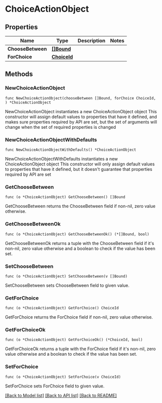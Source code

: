 # ChoiceActionObject

## Properties

Name | Type | Description | Notes
------------ | ------------- | ------------- | -------------
**ChooseBetween** | [**[]Bound**](Bound.md) |  | 
**ForChoice** | [**ChoiceId**](ChoiceId.md) |  | 

## Methods

### NewChoiceActionObject

`func NewChoiceActionObject(chooseBetween []Bound, forChoice ChoiceId, ) *ChoiceActionObject`

NewChoiceActionObject instantiates a new ChoiceActionObject object
This constructor will assign default values to properties that have it defined,
and makes sure properties required by API are set, but the set of arguments
will change when the set of required properties is changed

### NewChoiceActionObjectWithDefaults

`func NewChoiceActionObjectWithDefaults() *ChoiceActionObject`

NewChoiceActionObjectWithDefaults instantiates a new ChoiceActionObject object
This constructor will only assign default values to properties that have it defined,
but it doesn't guarantee that properties required by API are set

### GetChooseBetween

`func (o *ChoiceActionObject) GetChooseBetween() []Bound`

GetChooseBetween returns the ChooseBetween field if non-nil, zero value otherwise.

### GetChooseBetweenOk

`func (o *ChoiceActionObject) GetChooseBetweenOk() (*[]Bound, bool)`

GetChooseBetweenOk returns a tuple with the ChooseBetween field if it's non-nil, zero value otherwise
and a boolean to check if the value has been set.

### SetChooseBetween

`func (o *ChoiceActionObject) SetChooseBetween(v []Bound)`

SetChooseBetween sets ChooseBetween field to given value.


### GetForChoice

`func (o *ChoiceActionObject) GetForChoice() ChoiceId`

GetForChoice returns the ForChoice field if non-nil, zero value otherwise.

### GetForChoiceOk

`func (o *ChoiceActionObject) GetForChoiceOk() (*ChoiceId, bool)`

GetForChoiceOk returns a tuple with the ForChoice field if it's non-nil, zero value otherwise
and a boolean to check if the value has been set.

### SetForChoice

`func (o *ChoiceActionObject) SetForChoice(v ChoiceId)`

SetForChoice sets ForChoice field to given value.



[[Back to Model list]](../README.md#documentation-for-models) [[Back to API list]](../README.md#documentation-for-api-endpoints) [[Back to README]](../README.md)


